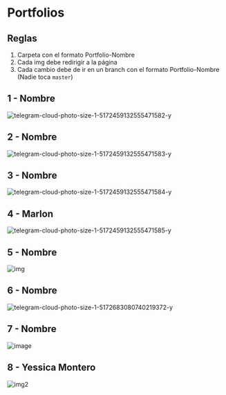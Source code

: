 # Portfolios

## Reglas
1. Carpeta con el formato Portfolio-Nombre
2. Cada img debe redirigir a la página
3. Cada cambio debe de ir en un branch con el formato Portfolio-Nombre (Nadie toca `master`)

## 1 - Nombre
![telegram-cloud-photo-size-1-5172459132555471582-y](https://user-images.githubusercontent.com/31971734/151903783-7d3861f9-ff7a-4409-bfd2-b05d6a49bda2.jpg)

## 2 - Nombre
![telegram-cloud-photo-size-1-5172459132555471583-y](https://user-images.githubusercontent.com/31971734/151903833-26b08729-f400-4c93-8cb0-0578c3766c73.jpg)

## 3 - Nombre
![telegram-cloud-photo-size-1-5172459132555471584-y](https://user-images.githubusercontent.com/31971734/151903893-a8ebc252-e3ad-4705-94c8-509e8d2a5fa4.jpg)

## 4 - Marlon
![telegram-cloud-photo-size-1-5172459132555471585-y](https://user-images.githubusercontent.com/31971734/151903918-f4d229e9-fc93-415f-8a0b-1698cae804af.jpg)

## 5 - Nombre
![img](https://cms-assets.tutsplus.com/cdn-cgi/image/width=850/uploads/users/2273/posts/28115/image/BookCard-3D-Animated-Folded-Web-Resume-Template.jpg)

## 6 - Nombre
![telegram-cloud-photo-size-1-5172683080740219372-y](https://user-images.githubusercontent.com/31971734/151904104-13823263-b1f0-4f03-b147-cafcd14d463b.jpg)

## 7 - Nombre
![image](https://user-images.githubusercontent.com/31971734/151904161-ef4c3bb8-3a26-4c78-8b7f-c6850eab2698.png)

## 8 - Yessica Montero
![img2](http://www.bypeople.com/wp-content/uploads/2016/02/2016-02-09_15245678.jpg)

